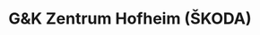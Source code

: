 ---
title: "G&K Zentrum Hofheim (ŠKODA)"
url: /hofheim-am-taunus/gundk-zentrum-hofheim-skoda/
shop: Autohaus
---